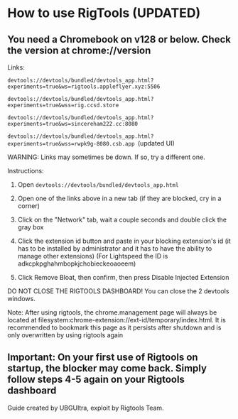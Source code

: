<h1>How to use RigTools (UPDATED)</h1>

<h2>You need a Chromebook on v128 or below. Check the version at chrome://version</h2>

Links:

```devtools://devtools/bundled/devtools_app.html?experiments=true&ws=rigtools.appleflyer.xyz:5506```

```devtools://devtools/bundled/devtools_app.html?experiments=true&wss=rig.ccsd.store ``` 

```devtools://devtools/bundled/devtools_app.html?experiments=true&ws=sincereham222.cc:8080```

```devtools://devtools/bundled/devtools_app.html?experiments=true&wss=rwpk9g-8080.csb.app ```(updated UI)

WARNING: Links may sometimes be down. If so, try a different one.

Instructions:

1. Open ```devtools://devtools/bundled/devtools_app.html```

2. Open one of the links above in a new tab (if they are blocked, cry in a corner)

3. Click on the "Network" tab, wait a couple seconds and double click the gray box

4. Click the extension id button and paste in your blocking extension's id (it has to be installed by administrator and it has to have the ability to manage other extensions) (For Lightspeed the ID is adkcpkpghahmbopkjchobieckeoaoeem)

5. Click Remove Bloat, then confirm, then press Disable Injected Extension

DO NOT CLOSE THE RIGTOOLS DASHBOARD! You can close the 2 devtools windows.

Note: After using rigtools, the chrome.management page will always be located at filesystem:chrome-extension://ext-id/temporary/index.html. It is recommended to bookmark this page as it persists after shutdown and is only overwritten by using rigtools again

<h2>Important: On your first use of Rigtools on startup, the blocker may come back. Simply follow steps 4-5 again on your Rigtools dashboard</h2>

Guide created by UBGUltra, exploit by Rigtools Team.
